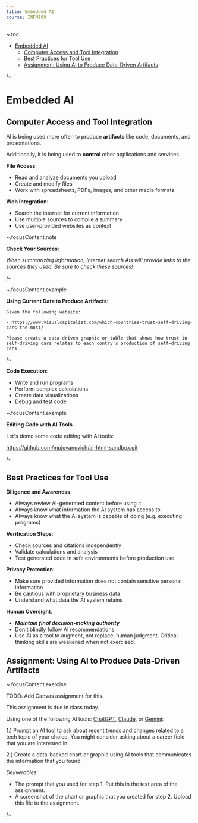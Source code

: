 ```yaml
---
title: Embedded AI
course: INFM109
---
```


~.toc

- [Embedded AI](#embedded-ai)
  - [Computer Access and Tool Integration](#computer-access-and-tool-integration)
  - [Best Practices for Tool Use](#best-practices-for-tool-use)
  - [Assignment: Using AI to Produce Data-Driven Artifacts](#assignment-using-ai-to-produce-data-driven-artifacts)

/~

# Embedded AI

## Computer Access and Tool Integration

AI is being used more often to produce **artifacts** like code, documents, and presentations.

Additionally, it is being used to **control** other applications and services.

**File Access**:

- Read and analyze documents you upload
- Create and modify files
- Work with spreadsheets, PDFs, images, and other media formats

**Web Integration**:

- Search the internet for current information
- Use multiple sources to compile a summary
- Use user-provided websites as context

~.focusContent.note

**Check Your Sources**:

_When summarizing information, Internet search AIs will provide links to the sources they used. Be sure to check these sources!_

/~

~.focusContent.example

**Using Current Data to Produce Artifacts**:

```
Given the following website:

- https://www.visualcapitalist.com/which-countries-trust-self-driving-cars-the-most/

Please create a data-driven graphic or table that shows how trust in self-driving cars relates to each contry's production of self-driving cars.
```

/~

**Code Execution**:

- Write and run programs
- Perform complex calculations
- Create data visualizations
- Debug and test code

~.focusContent.example

**Editing Code with AI Tools**

Let's demo some code editing with AI tools:

https://github.com/mpjovanovich/ai-html-sandbox.git

/~

## Best Practices for Tool Use

**Diligence and Awareness**:

- Always review AI-generated content before using it
- Always know what information the AI system has access to
- Always know what the AI system is capable of doing (e.g. executing programs)

**Verification Steps**:

- Check sources and citations independently
- Validate calculations and analysis
- Test generated code in safe environments before production use

**Privacy Protection**:

- Make sure provided information does not contain sensitive personal information
- Be cautious with proprietary business data
- Understand what data the AI system retains

**Human Oversight**:

- **_Maintain final decision-making authority_**
- Don't blindly follow AI recommendations
- Use AI as a tool to augment, not replace, human judgment. Critical thinking skills are weakened when not exercised.

## Assignment: Using AI to Produce Data-Driven Artifacts

~.focusContent.exercise

TODO: Add Canvas assignment for this.

This assignment is due in class today.

Using one of the following AI tools: [ChatGPT](https://chatgpt.com/), [Claude](https://claude.ai/), or [Gemini](https://gemini.google.com/):

1.) Prompt an AI tool to ask about recent trends and changes related to a tech topic of your choice. You might consider asking about a career field that you are interested in.

2.) Create a data-backed chart or graphic using AI tools that communicates the information that you found.

_Deliverables:_

- The prompt that you used for step 1. Put this in the text area of the assignment.
- A screenshot of the chart or graphic that you created for step 2. Upload this file to the assignment.

/~
